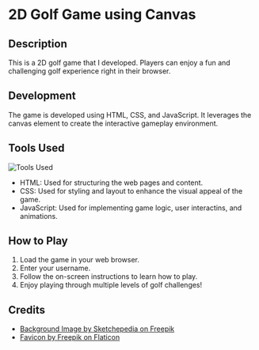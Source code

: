 # 2D Golf Game using Canvas

## Description

This is a 2D golf game that I developed. Players can enjoy a fun and challenging golf experience right in their browser.

## Development

The game is developed using HTML, CSS, and JavaScript. It leverages the canvas element to create the interactive gameplay environment.

## Tools Used

![Tools Used](https://skillicons.dev/icons?i=js,html,css)

- HTML: Used for structuring the web pages and content.
- CSS: Used for styling and layout to enhance the visual appeal of the game.
- JavaScript: Used for implementing game logic, user interactins, and animations.

## How to Play

1. Load the game in your web browser.
2. Enter your username.
3. Follow the on-screen instructions to learn how to play.
4. Enjoy playing through multiple levels of golf challenges!

## Credits

- [Background Image by Sketchepedia on Freepik](https://www.freepik.com/free-vector/abstract-business-professional-background-banner-design-multipurpose_23485401.htm#query=green%20pattern&position=20&from_view=keyword&track=ais&uuid=0f6bfa89-0668-413c-9158-17502ccd4d63)
- [Favicon by Freepik on Flaticon](https://www.flaticon.com/free-icons/golf)

